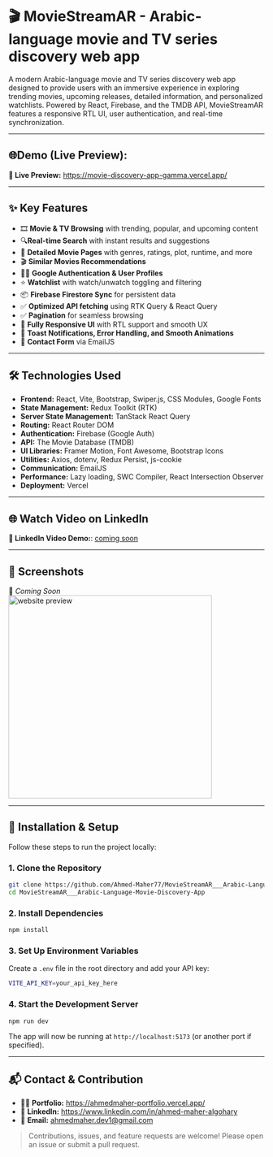 # 🎬 MovieStreamAR - Arabic-language movie and TV series discovery web app

A modern Arabic-language movie and TV series discovery web app designed to provide users with an immersive experience in exploring trending movies, upcoming releases, detailed information, and personalized watchlists. Powered by React, Firebase, and the TMDB API, MovieStreamAR features a responsive RTL UI, user authentication, and real-time synchronization.

<hr/>

## 🌐**Demo (Live Preview):** 
**🔗 Live Preview:** <a href="https://movie-discovery-app-gamma.vercel.app/" target="_blank">https://movie-discovery-app-gamma.vercel.app/</a> 

<hr />

## ✨ Key Features  
- 🎞️ **Movie & TV Browsing** with trending, popular, and upcoming content  <br/>
- 🔍**Real-time Search** with instant results and suggestions  <br/>
- 📄 **Detailed Movie Pages** with genres, ratings, plot, runtime, and more  <br/>
- 🎬 **Similar Movies Recommendations**  <br/>
- 🧑‍💼 **Google Authentication & User Profiles**  <br/>
- ⭐ **Watchlist** with watch/unwatch toggling and filtering  <br/>
- 📦 **Firebase Firestore Sync** for persistent data  <br/>
- ✅ **Optimized API fetching** using RTK Query & React Query  <br/>
- ✅ **Pagination** for seamless browsing  <br/>
- 📱 **Fully Responsive UI** with RTL support and smooth UX  <br/>
- 🔔 **Toast Notifications, Error Handling, and Smooth Animations**  <br/>
- 📧 **Contact Form** via EmailJS  <br/>

<hr />

## 🛠️ Technologies Used  
- **Frontend:** React, Vite, Bootstrap, Swiper.js, CSS Modules, Google Fonts
- **State Management:** Redux Toolkit (RTK)
- **Server State Management:** TanStack React Query
- **Routing:** React Router DOM
- **Authentication:** Firebase (Google Auth)
- **API:** The Movie Database (TMDB)
- **UI Libraries:** Framer Motion, Font Awesome, Bootstrap Icons
- **Utilities:** Axios, dotenv, Redux Persist, js-cookie
- **Communication:** EmailJS
- **Performance:** Lazy loading, SWC Compiler, React Intersection Observer
- **Deployment:** Vercel  

<hr />

## 🌐 Watch Video on LinkedIn

**🔗 LinkedIn Video Demo:**: [coming soon]()

<hr />

## 📸 Screenshots  
🚧 _Coming Soon_
<a href="https://movie-discovery-app-gamma.vercel.app/" title="demo">
  <img src="uploaded-img-on-github-readme" alt="website preview" width="400">
</a>  

<hr />

## 🔧 Installation & Setup

Follow these steps to run the project locally:

### 1. Clone the Repository
```bash
git clone https://github.com/Ahmed-Maher77/MovieStreamAR___Arabic-Language-Movie-Discovery-App.git
cd MovieStreamAR___Arabic-Language-Movie-Discovery-App
```
### 2. Install Dependencies
```bash
npm install
```
### 3. Set Up Environment Variables
Create a ```.env``` file in the root directory and add your API key:
```bash
VITE_API_KEY=your_api_key_here
```
### 4. Start the Development Server
```bash
npm run dev
```
The app will now be running at ```http://localhost:5173``` (or another port if specified).

<hr/>

## 📬 Contact & Contribution
- 🧑‍💻 **Portfolio:** <a href="https://ahmedmaher-portfolio.vercel.app/" title="See My Portfolio">https://ahmedmaher-portfolio.vercel.app/</a>
- 🔗 **LinkedIn:** <a href="https://www.linkedin.com/in/ahmed-maher-algohary" title="Contact via LinkedIn">https://www.linkedin.com/in/ahmed-maher-algohary</a>
- 📧 **Email:** <a href="mailto:ahmedmaher.dev1@gmail.com" title="Contact via Email">ahmedmaher.dev1@gmail.com</a>

> Contributions, issues, and feature requests are welcome! Please open an issue or submit a pull request.
